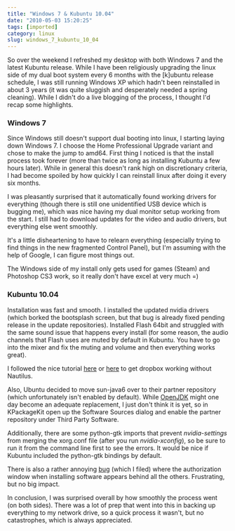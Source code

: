 ```yaml
---
title: "Windows 7 & Kubuntu 10.04"
date: "2010-05-03 15:20:25"
tags: [imported]
category: linux
slug: windows_7_kubuntu_10_04
---
```


So over the weekend I refreshed my desktop with both Windows 7 and the latest
Kubuntu release. While I have been religiously upgrading the linux side of my
dual boot system every 6 months with the [k]ubuntu release schedule, I was still
running Windows XP which hadn't been reinstalled in about 3 years (it was quite
sluggish and desperately needed a spring cleaning). While I didn't do a live
blogging of the process, I thought I'd recap some highlights.

<h3>Windows 7</h3>

Since Windows still doesn't support dual booting into linux, I starting laying
down Windows 7. I choose the Home Professional Upgrade variant and chose to make
the jump to amd64. First thing I noticed is that the install process took
forever (more than twice as long as installing Kubuntu a few hours later). While
in general this doesn't rank high on discretionary criteria, I had become
spoiled by how quickly I can reinstall linux after doing it every six months.

I was pleasantly surprised that it automatically found working drivers for
everything (though there is still one unidentified USB device which is bugging
me), which was nice having my dual monitor setup working from the start. I still
had to download updates for the video and audio drivers, but everything else
went smoothly.

It's a little disheartening to have to relearn everything (especially trying to
find things in the new fragmented Control Panel), but I'm assuming with the help
of Google, I can figure most things out.

The Windows side of my install only gets used for games (Steam) and Photoshop
CS3 work, so it really don't have excel at very much =)

<h3>Kubuntu 10.04</h3>

Installation was fast and smooth. I installed the updated nvidia drivers (which
borked the bootsplash screen, but that bug is already fixed pending release in
the update repositories). Installed Flash 64bit and struggled with the same
sound issue that happens every install (for some reason, the audio channels that
Flash uses are muted by default in Kubuntu. You have to go into the mixer and
fix the muting and volume and then everything works great).

I followed the nice tutorial
<a href="http://dreadknight666.com/2009/07/dropbox-in-kde-linux/">here</a> or
<a href="http://antrix.net/journal/techtalk/dropbox_kde.html">here</a> to get
dropbox working without Nautilus.

Also, Ubuntu decided to move sun-java6 over to their partner repository (which
unfortunately isn't enabled by default). While
<a href="http://openjdk.java.net/">OpenJDK</a> might one day become an adequate
replacement, I just don't think it is yet, so in KPackageKit open up the
Software Sources dialog and enable the partner repository under Third Party
Software.

Additionally, there are some python-gtk imports that prevent
<em>nvidia-settings</em> from merging the xorg.conf file (after you run
<em>nvidia-xconfig</em>), so be sure to run it from the command line first to
see the errors. It would be nice if Kubuntu included the python-gtk bindings by
default.

There is also a rather annoying
<a href="https://bugs.launchpad.net/ubuntu/+source/polkit-kde-1/+bug/573297">bug</a>
(which I filed) where the authorization window when installing software appears
behind all the others. Frustrating, but no big impact.

In conclusion, I was surprised overall by how smoothly the process went (on both
sides). There was a lot of prep that went into this in backing up everything to
my network drive, so a quick process it wasn't, but no catastrophes, which is
always appreciated.
